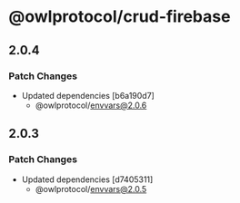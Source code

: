 # @owlprotocol/crud-firebase

## 2.0.4

### Patch Changes

- Updated dependencies [b6a190d7]
  - @owlprotocol/envvars@2.0.6

## 2.0.3

### Patch Changes

- Updated dependencies [d7405311]
  - @owlprotocol/envvars@2.0.5
